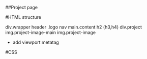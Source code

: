 ##Project page

#HTML structure 

div.wrapper
 header
   .logo
   nav
 main.content
   h2 (h3,h4)
   div.project
     img.project-image-main
     img.project-image


- add viewport metatag

#CSS